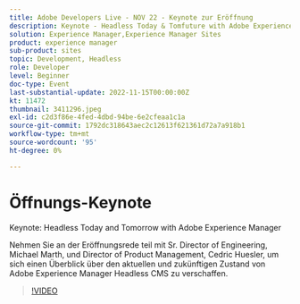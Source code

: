 ```yaml
---
title: Adobe Developers Live - NOV 22 - Keynote zur Eröffnung
description: Keynote - Headless Today & Tomfuture with Adobe Experience ManagerTreten Sie uns für die Eröffnungsrede mit Sr. Director of Engineering, Michael Marth, und Director of Product Management, Cedric Huesler für einen Entwickler ein, der sich den aktuellen und zukünftigen Zustand des Headless-CMS von Adobe Experience Manager ansieht.
solution: Experience Manager,Experience Manager Sites
product: experience manager
sub-product: sites
topic: Development, Headless
role: Developer
level: Beginner
doc-type: Event
last-substantial-update: 2022-11-15T00:00:00Z
kt: 11472
thumbnail: 3411296.jpeg
exl-id: c2d3f86e-4fed-4dbd-94be-6e2cfeaa1c1a
source-git-commit: 1792dc318643aec2c12613f621361d72a7a918b1
workflow-type: tm+mt
source-wordcount: '95'
ht-degree: 0%

---
```


# Öffnungs-Keynote

Keynote: Headless Today and Tomorrow with Adobe Experience Manager

Nehmen Sie an der Eröffnungsrede teil mit Sr. Director of Engineering, Michael Marth, und Director of Product Management, Cedric Huesler, um sich einen Überblick über den aktuellen und zukünftigen Zustand von Adobe Experience Manager Headless CMS zu verschaffen.

>[!VIDEO](https://video.tv.adobe.com/v/3411296/?quality=12&learn=on)
